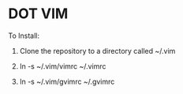DOT VIM
=======

To Install:

1) Clone the repository to a directory called ~/.vim

2) ln -s ~/.vim/vimrc ~/.vimrc 

3) ln -s ~/.vim/gvimrc ~/.gvimrc 


